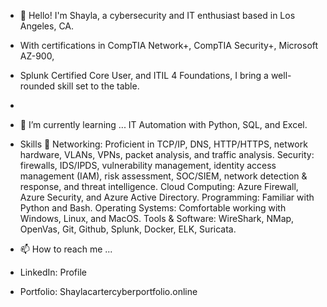 - 👋 Hello! I'm Shayla, a cybersecurity and IT enthusiast based in Los Angeles, CA.
- With certifications in CompTIA Network+, CompTIA Security+, Microsoft AZ-900,
- Splunk Certified Core User, and ITIL 4 Foundations, I bring a well-rounded skill set to the table.
- 
- 🌱 I’m currently learning ... IT Automation with Python, SQL, and Excel.

- Skills 🔧
Networking: Proficient in TCP/IP, DNS, HTTP/HTTPS, network hardware, VLANs, VPNs, packet analysis, and traffic analysis.
Security: firewalls, IDS/IPDS, vulnerability management, identity access management (IAM), risk assessment, SOC/SIEM, network detection & response, and threat intelligence.
Cloud Computing: Azure Firewall, Azure Security, and Azure Active Directory.
Programming: Familiar with Python and Bash.
Operating Systems: Comfortable working with Windows, Linux, and MacOS.
Tools & Software: WireShark, NMap, OpenVas, Git, Github, Splunk, Docker, ELK, Suricata.

- 📫 How to reach me ...
- LinkedIn: Profile
- Portfolio: Shaylacartercyberportfolio.online

<!---
gitshayca/gitshayca is a ✨ special ✨ repository because its `README.md` (this file) appears on your GitHub profile.
You can click the Preview link to take a look at your changes.
--->
